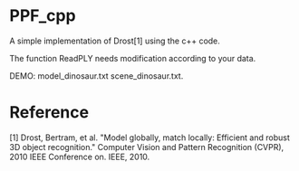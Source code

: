 # PPF_cpp

A simple implementation of Drost[1] using the c++ code.

The function ReadPLY needs modification according to your data.

DEMO: model_dinosaur.txt 
      scene_dinosaur.txt.

# Reference
[1] Drost, Bertram, et al. "Model globally, match locally: Efficient and robust 3D object recognition." Computer Vision and Pattern Recognition (CVPR), 2010 IEEE Conference on. IEEE, 2010.
